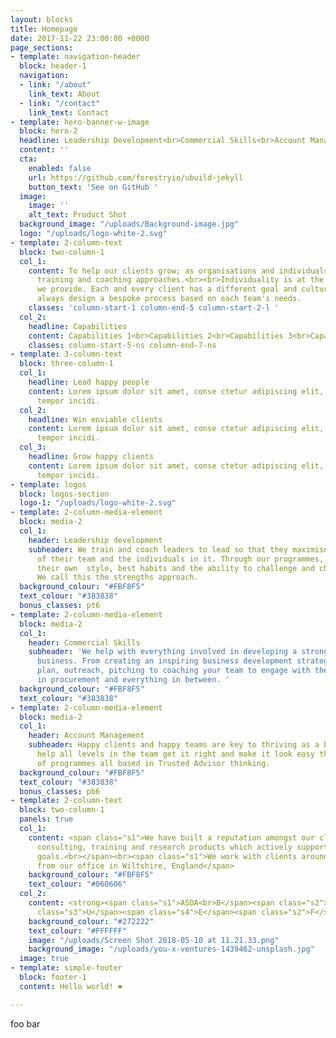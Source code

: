 ```yaml
---
layout: blocks
title: Homepage
date: 2017-11-22 23:00:00 +0000
page_sections:
- template: navigation-header
  block: header-1
  navigation:
  - link: "/about"
    link_text: About
  - link: "/contact"
    link_text: Contact
- template: hero-banner-w-image
  block: hero-2
  headline: Leadership Development<br>Commercial Skills<br>Account Management
  content: ''
  cta:
    enabled: false
    url: https://github.com/forestryio/ubuild-jekyll
    button_text: 'See on GitHub '
  image:
    image: ''
    alt_text: Product Shot
  background_image: "/uploads/Background-image.jpg"
  logo: "/uploads/logo-white-2.svg"
- template: 2-column-text
  block: two-column-1
  col_1:
    content: To help our clients grow; as organisations and individuals we use both
      training and coaching approaches.<br><br>Individuality is at the heart of everything
      we provide. Each and every client has a different goal and culture and we will
      always design a bespoke process based on each team's needs.
    classes: 'column-start-1 column-end-5 column-start-2-l '
  col_2:
    headline: Capabilities
    content: Capabilities 1<br>Capabilities 2<br>Capabilities 3<br>Capabilities 4
    classes: column-start-5-ns column-end-7-ns
- template: 3-column-text
  block: three-column-1
  col_1:
    headline: Lead happy people
    content: Lorem ipsum dolor sit amet, conse ctetur adipiscing elit, sed do eiusmod
      tempor incidi.
  col_2:
    headline: Win enviable clients
    content: Lorem ipsum dolor sit amet, conse ctetur adipiscing elit, sed do eiusmod
      tempor incidi.
  col_3:
    headline: Grow happy clients
    content: Lorem ipsum dolor sit amet, conse ctetur adipiscing elit, sed do eiusmod
      tempor incidi.
- template: logos
  block: logos-section
  logo-1: "/uploads/logo-white-2.svg"
- template: 2-column-media-element
  block: media-2
  col_1:
    header: Leadership development
    subheader: We train and coach leaders to lead so that they maximise the success
      of their team and the individuals in it. Through our programmes, leaders uncover
      their own  style, best habits and the ability to challenge and change positively.
      We call this the strengths approach.
  background_colour: "#FBF8F5"
  text_colour: "#383838"
  bonus_classes: pt6
- template: 2-column-media-element
  block: media-2
  col_1:
    header: Commercial Skills
    subheader: 'We help with everything involved in developing a strong commercial
      business. From creating an inspiring business development strategy and practical
      plan, outreach, pitching to coaching your team to engage with the scary guys
      in procurement and everything in between. '
  background_colour: "#FBF8F5"
  text_colour: "#383838"
- template: 2-column-media-element
  block: media-2
  col_1:
    header: Account Management
    subheader: Happy clients and happy teams are key to thriving as a business.  We
      help all levels in the team get it right and make it look easy though a raft
      of programmes all based in Trusted Advisor thinking.
  background_colour: "#FBF8F5"
  text_colour: "#383838"
  bonus_classes: pb6
- template: 2-column-text
  block: two-column-1
  panels: true
  col_1:
    content: <span class="s1">We have built a reputation amongst our clients for delivering
      consulting, training and research products which actively support their business
      goals.<br></span><br><span class="s1">We work with clients around the world
      from our office in Wiltshire, England</span>
    background_colour: "#FBF8F5"
    text_colour: "#060606"
  col_2:
    content: <strong><span class="s1">ASDA<br>B</span><span class="s2">L</span><span
      class="s3">U</span><span class="s4">E</span><span class="s2">F</span><span class="s3">IN<br>YOUGOV<br>FRANK<br>FOUND<br></span></strong>
    background_colour: "#272222"
    text_colour: "#FFFFFF"
    image: "/uploads/Screen Shot 2018-05-10 at 11.21.33.png"
    background_image: "/uploads/you-x-ventures-1439462-unsplash.jpg"
  image: true
- template: simple-footer
  block: footer-1
  content: Hello world! ❤︎

---
```

foo bar